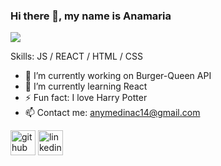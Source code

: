 ### Hi there 👋, my name is Anamaria 

![](https://media-exp1.licdn.com/dms/image/C4E16AQEH-qxXhMGS7g/profile-displaybackgroundimage-shrink_200_800/0/1652146584253?e=1658361600&v=beta&t=zRRUCaZcrM-E-O_pWOhkD3n-vRhiienhwWz_ho2EbI0)


Skills: JS / REACT / HTML / CSS

- 🔭 I’m currently working on Burger-Queen API 
- 🌱 I’m currently learning React 
- ⚡ Fun fact: I love Harry Potter 
- 📫 Contact me: anymedinac14@gmail.com 

[<img src='https://cdn.jsdelivr.net/npm/simple-icons@3.0.1/icons/github.svg' alt='github' height='40'>](https://github.com/AnamariaMC)  [<img src='https://cdn.jsdelivr.net/npm/simple-icons@3.0.1/icons/linkedin.svg' alt='linkedin' height='40'>](https://www.linkedin.com/in/anamariamc/)  
